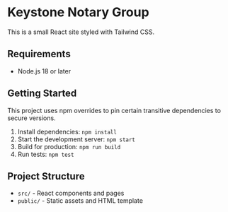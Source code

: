 # Keystone Notary Group

This is a small React site styled with Tailwind CSS.

## Requirements

- Node.js 18 or later

## Getting Started

This project uses npm overrides to pin certain transitive dependencies to secure versions.

1. Install dependencies: `npm install`
2. Start the development server: `npm start`
3. Build for production: `npm run build`
4. Run tests: `npm test`

## Project Structure

- `src/` - React components and pages
- `public/` - Static assets and HTML template

